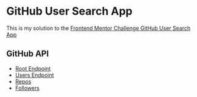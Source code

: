 # GitHub User Search App

This is my solution to the [Frontend Mentor Challenge GitHub User Search App](https://www.frontendmentor.io/challenges/github-user-search-app-Q09YOgaH6)

## GitHub API

- [Root Endpoint](https://api.github.com/)
- [Users Endpoint](https://api.github.com/users/alliemack77)
- [Repos](https://api.github.com/users/alliemack77/repos?per_page=2)
- [Followers](https://api.github.com/users/alliemack77/followers)
